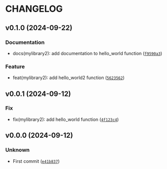 # CHANGELOG

## v0.1.0 (2024-09-22)

### Documentation

* docs(mylibrary2): add documentation to hello_world function ([`f9590a3`](https://github.com/Paulou74/mylibrary/commit/f9590a35248b13509574a5cf5b6dda3381e86c23))

### Feature

* feat(mylibrary2): add hello_world2 function ([`5623562`](https://github.com/Paulou74/mylibrary/commit/5623562da817a08533bcfae85712a73c8936ec7a))

## v0.0.1 (2024-09-12)

### Fix

* fix(mylibrary2): add hello_world function ([`4f123c4`](https://github.com/Paulou74/mylibrary/commit/4f123c4bbe62855f9a741e1b36426181dcfda688))

## v0.0.0 (2024-09-12)

### Unknown

* First commit ([`e41b837`](https://github.com/Paulou74/mylibrary/commit/e41b83776a3fa8dd7bf902b3fde9b0013cdaef46))
